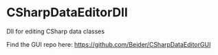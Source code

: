 # CSharpDataEditorDll
Dll for editing CSharp data classes

Find the GUI repo here: https://github.com/Beider/CSharpDataEditorGUI
